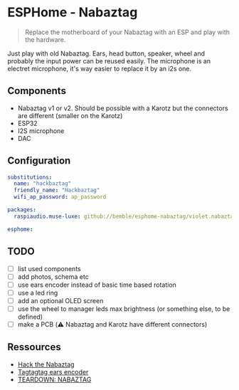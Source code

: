 # ESPHome - Nabaztag

> Replace the motherboard of your Nabaztag with an ESP and play with the hardware.

Just play with old Nabaztag. Ears, head button, speaker, wheel and probably the input power can be reused easily.
The microphone is an electret microphone, it's way easier to replace it by an i2s one.

## Components

- Nabaztag v1 or v2. Should be possible with a Karotz but the connectors are different (smaller on the Karotz)
- ESP32
- I2S microphone
- DAC

## Configuration

```yaml
substitutions:
  name: "hackbaztag"
  friendly_name: "Hackbaztag"
  wifi_ap_password: ap_password

packages:
  raspiaudio.muse-luxe: github://bemble/esphome-nabaztag/violet.nabaztag-tag.yaml@main

esphome:
```

## TODO

- [ ] list used components
- [ ] add photos, schema etc
- [ ] use ears encoder instead of basic time based rotation
- [ ] use a led ring
- [ ] add an optional OLED screen
- [ ] use the wheel to manager leds max brightness (or something else, to be defined)
- [ ] make a PCB (⚠️ Nabaztag and Karotz have different connectors)

## Ressources

- [Hack the Nabaztag](https://www.instructables.com/Hack-the-Nabaztag/)
- [Tagtagtag ears encoder](https://github.com/pguyot/tagtagtag-ears)
- [TEARDOWN: NABAZTAG](https://hackaday.com/2020/05/26/teardown-nabaztag/)